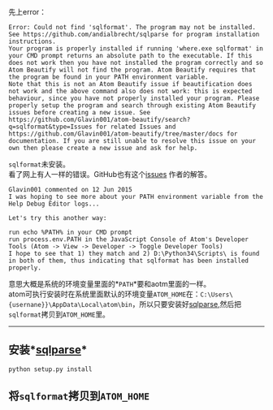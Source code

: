先上error：
```
Error: Could not find 'sqlformat'. The program may not be installed.
See https://github.com/andialbrecht/sqlparse for program installation instructions.
Your program is properly installed if running 'where.exe sqlformat' in your CMD prompt returns an absolute path to the executable. If this does not work then you have not installed the program correctly and so Atom Beautify will not find the program. Atom Beautify requires that the program be found in your PATH environment variable.
Note that this is not an Atom Beautify issue if beautification does not work and the above command also does not work: this is expected behaviour, since you have not properly installed your program. Please properly setup the program and search through existing Atom Beautify issues before creating a new issue. See https://github.com/Glavin001/atom-beautify/search?q=sqlformat&type=Issues for related Issues and https://github.com/Glavin001/atom-beautify/tree/master/docs for documentation. If you are still unable to resolve this issue on your own then please create a new issue and ask for help.
```
`sqlformat`未安装。  
看了网上有人一样的错误。GitHub也有这个[issues](https://github.com/Glavin001/atom-beautify/issues/397)
作者的解答。
```text
Glavin001 commented on 12 Jun 2015
I was hoping to see more about your PATH environment variable from the Help Debug Editor logs...

Let's try this another way:

run echo %PATH% in your CMD prompt
run process.env.PATH in the JavaScript Console of Atom's Developer Tools (Atom -> View -> Developer -> Toggle Developer Tools)
I hope to see that 1) they match and 2) D:\Python34\Scripts\ is found in both of them, thus indicating that sqlformat has been installed properly.
```
意思大概是系统的环境变量里面的*`PATH`*要和aotm里面的一样。  
atom可执行安装时在系统里面默认的环境变量`ATOM_HOME`在：`C:\Users\{usernane}}\AppData\Local\atom\bin`，所以只要安装好[sqlparse](https://github.com/andialbrecht/sqlparse),然后把`sqlformat`拷贝到`ATOM_HOME`里。

---------
## 安装*[sqlparse](https://github.com/andialbrecht/sqlparse)*
```
python setup.py install
```
## 将`sqlformat`拷贝到`ATOM_HOME`
